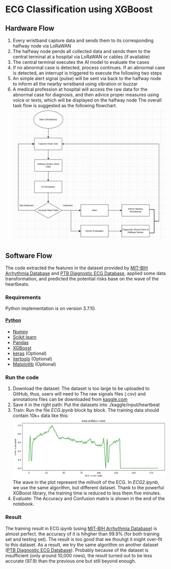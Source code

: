 # ECG Classification using XGBoost
## Hardware Flow
1. Every wristband capture data and sends them to its corresponding halfway node via LoRaWAN
2. The halfway node pends all collected data and sends them to the central terminal at a hospital via LoRaWAN or cables (if available)
3. The central terminal executes the AI model to evaluate the cases
4. If no abnormal case is detected, process continues. If an abnormal case is detected, an interrupt is triggered to execute the following two steps
5. An simple alert signal (pulse) will be sent via back to the halfway node to inform all the nearby wristband using vibration or buzzar
6. A medical profession at hospital will access the raw data for the abnormal case for diagnosis, and then advice proper measures using voice or texts, which will be displayed on the halfway node
The overall task flow is suggested as the following flowchart.
![alt text](https://github.com/jerry2137/CityHack_2023/blob/main/2023-02-12_112904.png?raw=true)
## Software Flow
The code extracted the features in  the dataset provided by [MIT-BIH Arrhythmia Database](https://www.physionet.org/content/mitdb/1.0.0/) and [PTB Diagnostic ECG Database](https://www.physionet.org/content/ptbdb/1.0.0/), applied some data transformation, and predicted the potential risks base on the wave of the  heartbeats.
### Requirements
Python implementation is on version 3.7.10. 
#### [Python](python)
- [Numpy](https://docs.scipy.org/doc/numpy-1.13.0/user/install.html)
- [Scikit learn](http://scikit-learn.org/stable/install.html)
- [Pandas](https://pandas.pydata.org/docs/getting_started/install.html)
- [XGBoost](https://xgboost.readthedocs.io/en/stable/install.html)
- [keras](https://pypi.org/project/keras/) (Optional)
- [itertools](https://pypi.org/project/more-itertools/) (Optional)
- [Matplotlib](https://matplotlib.org/) (Optional)
### Run the code
1. Download the dataset:
    The dataset is too large to be uploaded to GitHub, thus, users will need to 
    The raw signals files (.csv) and annotations files can be downloaded from [kaggle.com](https://www.kaggle.com/datasets/shayanfazeli/heartbeat)
2. Save it in the right path:
    Put the datasets into ./kaggle/input/heartbeat
3. Train:
    Run the file *ECG.ipynb* block by block.
    The training data should contain 10k+ data like this:
    ![alt text](https://github.com/jerry2137/CityHack_2023/blob/main/ECG_heartbeat.png?raw=true)
    The wave in the plot represent the milivolt of the ECG.
    In *ECG2.ipynb*, we use the same algorithm, but different dataset.
    Thank to the powerful XGBoost library, the training time is reduced to less them five minutes.
4. Evaluate:
    The Accuracy and Confusion matrix is shown in the end of the notebook. 
### Result
The training result in ECG.ipynb (using [MIT-BIH Arrhythmia Database](https://www.physionet.org/content/mitdb/1.0.0/)) is almost perfect. the accuracy of it is hihgher than 99.9% (for both training set and testing set).
The result is too good that we thouhgt it might over-fit to this dataset. As a result, we try the same algorithm on another dataset ([PTB Diagnostic ECG Database](https://www.physionet.org/content/ptbdb/1.0.0/)). Probably because of the dataset is insufficient (only around 10,000 rows), the result turned out to be less accurate (97.9) than the previous one but still beyond enough.
